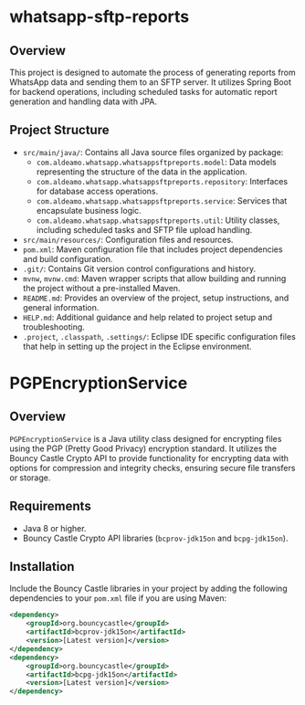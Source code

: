 # whatsapp-sftp-reports

## Overview
This project is designed to automate the process of generating reports from WhatsApp data and sending them to an SFTP server. It utilizes Spring Boot for backend operations, including scheduled tasks for automatic report generation and handling data with JPA.

## Project Structure
- `src/main/java/`: Contains all Java source files organized by package:
  - `com.aldeamo.whatsapp.whatsappsftpreports.model`: Data models representing the structure of the data in the application.
  - `com.aldeamo.whatsapp.whatsappsftpreports.repository`: Interfaces for database access operations.
  - `com.aldeamo.whatsapp.whatsappsftpreports.service`: Services that encapsulate business logic.
  - `com.aldeamo.whatsapp.whatsappsftpreports.util`: Utility classes, including scheduled tasks and SFTP file upload handling.
- `src/main/resources/`: Configuration files and resources.
- `pom.xml`: Maven configuration file that includes project dependencies and build configuration.
- `.git/`: Contains Git version control configurations and history.
- `mvnw`, `mvnw.cmd`: Maven wrapper scripts that allow building and running the project without a pre-installed Maven.
- `README.md`: Provides an overview of the project, setup instructions, and general information.
- `HELP.md`: Additional guidance and help related to project setup and troubleshooting.
- `.project`, `.classpath`, `.settings/`: Eclipse IDE specific configuration files that help in setting up the project in the Eclipse environment.


# PGPEncryptionService

## Overview
`PGPEncryptionService` is a Java utility class designed for encrypting files using the PGP (Pretty Good Privacy) encryption standard. It utilizes the Bouncy Castle Crypto API to provide functionality for encrypting data with options for compression and integrity checks, ensuring secure file transfers or storage.

## Requirements
- Java 8 or higher.
- Bouncy Castle Crypto API libraries (`bcprov-jdk15on` and `bcpg-jdk15on`).

## Installation
Include the Bouncy Castle libraries in your project by adding the following dependencies to your `pom.xml` file if you are using Maven:

```xml
<dependency>
    <groupId>org.bouncycastle</groupId>
    <artifactId>bcprov-jdk15on</artifactId>
    <version>[Latest version]</version>
</dependency>
<dependency>
    <groupId>org.bouncycastle</groupId>
    <artifactId>bcpg-jdk15on</artifactId>
    <version>[Latest version]</version>
</dependency>
